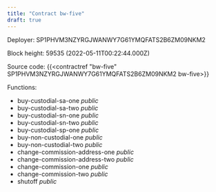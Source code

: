 ```yaml
---
title: "Contract bw-five"
draft: true
---
```

Deployer: SP1PHVM3NZYRGJWANWY7G61YMQFATS2B6ZM09NKM2


 



Block height: 59535 (2022-05-11T00:22:44.000Z)

Source code: {{<contractref "bw-five" SP1PHVM3NZYRGJWANWY7G61YMQFATS2B6ZM09NKM2 bw-five>}}

Functions:

* buy-custodial-sa-one _public_
* buy-custodial-sa-two _public_
* buy-custodial-sn-one _public_
* buy-custodial-sn-two _public_
* buy-custodial-sp-one _public_
* buy-non-custodial-one _public_
* buy-non-custodial-two _public_
* change-commission-address-one _public_
* change-commission-address-two _public_
* change-commission-one _public_
* change-commission-two _public_
* shutoff _public_
